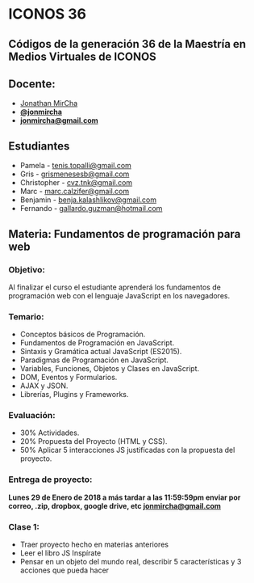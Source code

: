 # ICONOS 36

## Códigos de la generación 36 de la Maestría en Medios Virtuales de ICONOS

## Docente:

* [Jonathan MirCha](http://jonmircha.com)
* **[@jonmircha](https://twitter.com/jonmircha)**
* **[jonmircha@gmail.com](mailto:jonmircha@gmail.com)**

## Estudiantes

* Pamela - tenis.topalli@gmail.com
* Gris - grismenesesb@gmail.com
* Christopher - cvz.tnk@gmail.com
* Marc - marc.calzifer@gmail.com
* Benjamin - benja.kalashlikov@gmail.com
* Fernando - gallardo.guzman@hotmail.com

## Materia: Fundamentos de programación para web

### Objetivo:

Al finalizar el curso el estudiante aprenderá los fundamentos de programación web con el lenguaje JavaScript en los navegadores.

### Temario:

* Conceptos básicos de Programación.
* Fundamentos de Programación en JavaScript.
* Sintaxis y Gramática actual JavaScript (ES2015).
* Paradigmas de Programación en JavaScript.
* Variables, Funciones, Objetos y Clases en JavaScript.
* DOM, Eventos y Formularios.
* AJAX y JSON.
* Librerías, Plugins y Frameworks.

### Evaluación:

* 30% Actividades.
* 20% Propuesta del Proyecto (HTML y CSS).
* 50% Aplicar 5 interacciones JS justificadas con la propuesta del proyecto.

### Entrega de proyecto:

**Lunes 29 de Enero de 2018 a más tardar a las 11:59:59pm enviar por correo, .zip, dropbox, google drive, etc jonmircha@gmail.com**

### Clase 1:

* Traer proyecto hecho en materias anteriores
* Leer el libro JS Inspírate
* Pensar en un objeto del mundo real, describir 5 características y 3 acciones que pueda hacer
